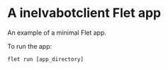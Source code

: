# A inelvabotclient Flet app

An example of a minimal Flet app.

To run the app:

```
flet run [app_directory]
```
